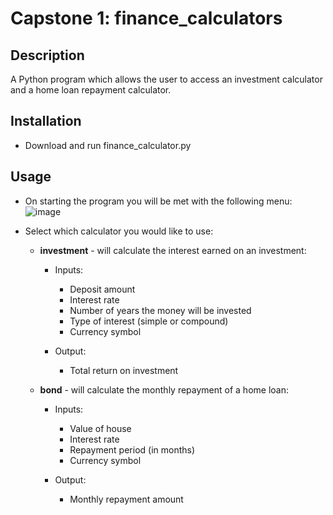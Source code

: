 # Capstone 1: finance_calculators

## Description

A Python program which allows the user to access an investment calculator and a home loan repayment calculator.

## Installation

- Download and run finance_calculator.py

## Usage

- On starting the program you will be met with the following menu:
![image](https://user-images.githubusercontent.com/91968539/219948823-4c183587-dcdd-4fc9-b2c2-814472a4c789.png)

- Select which calculator you would like to use:

  - **investment** - will calculate the interest earned on an investment:
    - Inputs:
      - Deposit amount
      - Interest rate
      - Number of years the money will be invested
      - Type of interest (simple or compound)
      - Currency symbol
      
     - Output:
        - Total return on investment
  
  - **bond** - will calculate the monthly repayment of a home loan:
    - Inputs:
      - Value of house
      - Interest rate
      - Repayment period (in months)
      - Currency symbol
      
    - Output:
      - Monthly repayment amount     

